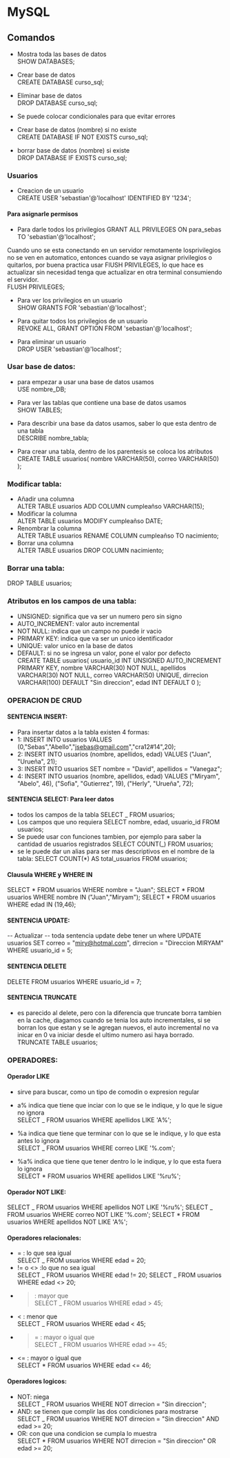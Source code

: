 # MySQL

## Comandos

- Mostra toda las bases de datos  
SHOW DATABASES;
- Crear base de datos  
CREATE DATABASE curso_sql;
- Eliminar base de datos  
DROP DATABASE curso_sql;

- Se puede colocar condicionales para que evitar errores  
- Crear base de datos (nombre) si no existe  
CREATE DATABASE IF NOT EXISTS curso_sql;
- borrar base de datos (nombre) si existe  
DROP DATABASE IF EXISTS curso_sql;

### Usuarios

- Creacion de un usuario  
CREATE USER 'sebastian'@'localhost' IDENTIFIED BY '1234';

#### Para asignarle permisos  
- Para darle todos los privilegios
GRANT ALL PRIVILEGES ON para_sebas TO 'sebastian'@'localhost';  

Cuando uno se esta conectando en un servidor remotamente losprivilegios no se ven en automatico, entonces cuando se vaya asignar privilegios o quitarlos, por buena practica usar FlUSH PRIVILEGES, lo que hace es actualizar sin necesidad tenga que actualizar en otra terminal consumiendo el servidor.  
FLUSH PRIVILEGES;

- Para ver los privilegios en un usuario  
SHOW GRANTS FOR 'sebastian'@'localhost';

- Para quitar todos los privilegios de un usuario  
REVOKE ALL, GRANT OPTION FROM 'sebastian'@'localhost';

- Para eliminar un usuario  
DROP USER 'sebastian'@'localhost';

### Usar base de datos:

- para empezar a usar una base de datos usamos  
USE nombre_DB;

- Para ver las tablas que contiene una base de datos usamos  
SHOW TABLES;

- Para describir una base da datos usamos, saber lo que esta dentro de una tabla  
DESCRIBE nombre_tabla;

- Para crear una tabla, dentro de los parentesis se coloca los atributos  
CREATE TABLE usuarios(
nombre VARCHAR(50),
correo VARCHAR(50)
);

### Modificar tabla:

- Añadir una columna  
ALTER TABLE usuarios ADD COLUMN cumpleañso VARCHAR(15);
- Modificar la columna  
ALTER TABLE usuarios MODIFY cumpleañso DATE;
- Renombrar la columna  
ALTER TABLE usuarios RENAME COLUMN cumpleañso TO nacimiento;
- Borrar una columna  
ALTER TABLE usuarios DROP COLUMN nacimiento;

### Borrar una tabla:

DROP TABLE usuarios;

### Atributos en los campos de una tabla:

- UNSIGNED: significa que va ser un numero pero sin signo  
- AUTO_INCREMENT: valor auto incremental  
- NOT NULL: indica que un campo no puede ir vacio  
- PRIMARY KEY: indica que va ser un unico identificador  
- UNIQUE: valor unico en la base de datos  
- DEFAULT: si no se ingresa un valor, pone el valor por defecto  
CREATE TABLE usuarios(
usuario_id INT UNSIGNED AUTO_INCREMENT PRIMARY KEY,
nombre VARCHAR(30) NOT NULL,
apellidos VARCHAR(30) NOT NULL,
correo VARCHAR(50) UNIQUE,
dirrecion VARCHAR(100) DEFAULT "Sin direccion",
edad INT DEFAULT 0
);

### OPERACION DE CRUD

#### SENTENCIA INSERT:
- Para insertar datos a la tabla existen 4 formas:
- 1:
INSERT INTO usuarios VALUES (0,"Sebas","Abello","jsebas@gmail.com","cra12#14",20);
- 2:
INSERT INTO usuarios (nombre, apellidos, edad) VALUES ("Juan", "Urueña", 21);
- 3:
INSERT INTO usuarios SET nombre = "David", apellidos = "Vanegaz";
- 4:
INSERT INTO usuarios (nombre, apellidos, edad) VALUES
("Miryam", "Abelo", 46),
("Sofia", "Gutierrez", 19),
("Herly", "Urueña", 72);

#### SENTENCIA SELECT: Para leer datos
- todos los campos de la tabla
SELECT _ FROM usuarios;
- Los campos que uno requiera
SELECT nombre, edad, usuario_id FROM usuarios;
- Se puede usar con funciones tambien, por ejemplo para saber la cantidad de usuarios registrados
SELECT COUNT(_) FROM usuarios;
- se le puede dar un alias para ser mas descriptivos en el nombre de la tabla:
SELECT COUNT(\*) AS total_usuarios FROM usuarios;

#### Clausula WHERE y WHERE IN
SELECT * FROM usuarios WHERE nombre = "Juan";
SELECT * FROM usuarios WHERE nombre IN ("Juan","Miryam");
SELECT * FROM usuarios WHERE edad IN (19,46);

#### SENTENCIA UPDATE:
-- Actualizar
-- toda sentencia update debe tener un where
UPDATE usuarios SET correo = "miry@hotmal.com", dirrecion = "Direccion MIRYAM" WHERE usuario_id = 5;

#### SENTENCIA DELETE
DELETE FROM usuarios WHERE usuario_id = 7;

#### SENTENCIA TRUNCATE
- es parecido al delete, pero con la diferencia que truncate borra tambien en la cache, diagamos cuando se tenia los auto incrementales, si se borran los que estan y se le agregan nuevos, el auto incremental no va inicar en 0 va iniciar desde el ultimo numero asi haya borrado.  
 TRUNCATE TABLE usuarios;


### OPERADORES:

#### Operador LIKE
- sirve para buscar, como un tipo de comodin o expresion regular  
- a% indica que tiene que inciar con lo que se le indique, y lo que le sigue no ignora  
SELECT _ FROM usuarios WHERE apellidos LIKE 'A%';

- %a indica que tiene que terminar con lo que se le indique, y lo que esta antes lo ignora  
SELECT _ FROM usuarios WHERE correo LIKE '%.com';

- %a% indica que tiene que tener dentro lo le indique, y lo que esta fuera lo ignora  
SELECT \* FROM usuarios WHERE apellidos LIKE '%ru%';

#### Operador NOT LIKE:
SELECT _ FROM usuarios WHERE apellidos NOT LIKE '%ru%';
SELECT _ FROM usuarios WHERE correo NOT LIKE '%.com';
SELECT \* FROM usuarios WHERE apellidos NOT LIKE 'A%';

#### Operadores relacionales:
- = : lo que sea igual  
SELECT _ FROM usuarios WHERE edad = 20;
- != o <> :lo que no sea igual  
SELECT _ FROM usuarios WHERE edad != 20;
SELECT _ FROM usuarios WHERE edad <> 20;
- > : mayor que  
SELECT _ FROM usuarios WHERE edad > 45;
- < : menor que  
SELECT _ FROM usuarios WHERE edad < 45;
- >= : mayor o igual que  
SELECT _ FROM usuarios WHERE edad >= 45;
- <= : mayor o igual que  
SELECT \* FROM usuarios WHERE edad <= 46;

#### Operadores logicos:
- NOT: niega  
SELECT _ FROM usuarios WHERE NOT dirrecion = "Sin direccion";
- AND: se tienen que complir las dos condiciones para mostrarse  
SELECT _ FROM usuarios WHERE NOT dirrecion = "Sin direccion" AND edad >= 20;
- OR: con que una condicion se cumpla lo muestra  
SELECT \* FROM usuarios WHERE NOT dirrecion = "Sin direccion" OR edad >= 20;
